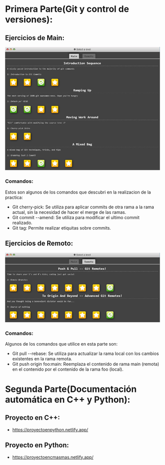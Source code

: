 # Primera Parte(Git y control de versiones):

## Ejercicios de Main:

![Main](https://github.com/emmanuelavilesucr/ie0417/blob/main/laboratorios/laboratorio2/Learning%20Git-(Main).jpeg)

### Comandos:
 Estos son algunos de los comandos que descubri en la realizacion de la practica:
- Git cherry-pick: Se utiliza para aplicar commits de otra rama a la rama actual, sin la necesidad de hacer el merge de las ramas. 
- Git commit --amend: Se utiliza para modificar el ultimo commit realizado.
- Git tag: Permite realizar etiquitas sobre commits. 

## Ejercicios de Remoto:

![Remotas](https://github.com/emmanuelavilesucr/ie0417/blob/main/laboratorios/laboratorio2/LearningGit-(Remotas).jpeg)

### Comandos: 

Algunos de los comandos que utilice en esta parte son: 

- Git pull --rebase: Se utiliza para actualizar la rama local con los cambios existentes en la rama remota.
- Git push origin foo:main: Reemplaza el contenido de rama main (remota) en el contenido por el contenido de la rama foo (local).  

# Segunda Parte(Documentación automática en C++ y Python):

## Proyecto en C++:

- https://proyectoenpython.netlify.app/

## Proyecto en Python:

- https://proyectoencmasmas.netlify.app/

